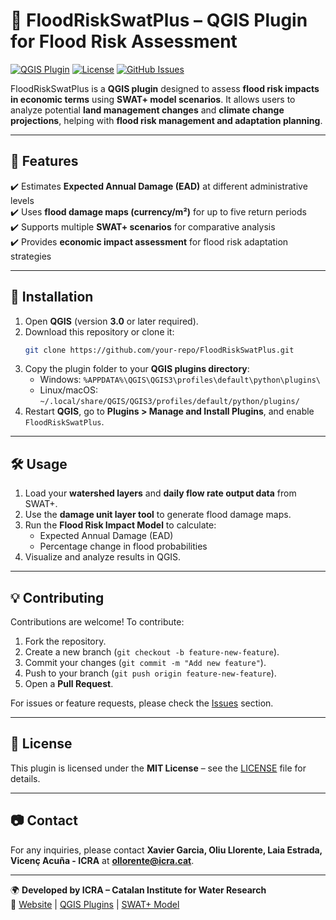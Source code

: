 # 🌊 FloodRiskSwatPlus – QGIS Plugin for Flood Risk Assessment

[![QGIS Plugin](https://img.shields.io/badge/QGIS-Plugin-green.svg)](https://qgis.org)
[![License](https://img.shields.io/badge/License-MIT-blue.svg)](LICENSE)
[![GitHub Issues](https://img.shields.io/github/issues/your-repo)](https://github.com/your-repo/issues)

FloodRiskSwatPlus is a **QGIS plugin** designed to assess **flood risk impacts in economic terms** using **SWAT+ model scenarios**. It allows users to analyze potential **land management changes** and **climate change projections**, helping with **flood risk management and adaptation planning**.

---

## 🚀 Features
✔️ Estimates **Expected Annual Damage (EAD)** at different administrative levels  
✔️ Uses **flood damage maps (currency/m²)** for up to five return periods  
✔️ Supports multiple **SWAT+ scenarios** for comparative analysis  
✔️ Provides **economic impact assessment** for flood risk adaptation strategies  

---

## 👥 Installation
1. Open **QGIS** (version **3.0** or later required).
2. Download this repository or clone it:
   ```bash
   git clone https://github.com/your-repo/FloodRiskSwatPlus.git
   ```
3. Copy the plugin folder to your **QGIS plugins directory**:
   - Windows: `%APPDATA%\QGIS\QGIS3\profiles\default\python\plugins\`
   - Linux/macOS: `~/.local/share/QGIS/QGIS3/profiles/default/python/plugins/`
4. Restart **QGIS**, go to **Plugins > Manage and Install Plugins**, and enable `FloodRiskSwatPlus`.

---

## 🛠 Usage
1. Load your **watershed layers** and **daily flow rate output data** from SWAT+.
2. Use the **damage unit layer tool** to generate flood damage maps.
3. Run the **Flood Risk Impact Model** to calculate:
   - Expected Annual Damage (EAD)  
   - Percentage change in flood probabilities  
4. Visualize and analyze results in QGIS.

---

## 💡 Contributing
Contributions are welcome! To contribute:
1. Fork the repository.
2. Create a new branch (`git checkout -b feature-new-feature`).
3. Commit your changes (`git commit -m "Add new feature"`).
4. Push to your branch (`git push origin feature-new-feature`).
5. Open a **Pull Request**.

For issues or feature requests, please check the [Issues](https://github.com/your-repo/issues) section.

---

## 🐝 License
This plugin is licensed under the **MIT License** – see the [LICENSE](LICENSE) file for details.

---

## 📷 Contact
For any inquiries, please contact **Xavier Garcia, Oliu Llorente, Laia Estrada, Vicenç Acuña - ICRA** at **ollorente@icra.cat**.

---

🌍 **Developed by ICRA – Catalan Institute for Water Research**  
🔗 [Website](http://icra.cat) | [QGIS Plugins](https://plugins.qgis.org/) | [SWAT+ Model](https://swat.tamu.edu/)

